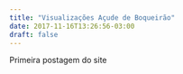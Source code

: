 ```yaml
---
title: "Visualizações Açude de Boqueirão"
date: 2017-11-16T13:26:56-03:00
draft: false
---
```


Primeira postagem do site 
 <!--more-->

<div id="vis" width=300></div>

<script src="https://cdnjs.cloudflare.com/ajax/libs/vega/3.0.7/vega.js"></script>
<script src="https://cdnjs.cloudflare.com/ajax/libs/vega-lite/2.0.1/vega-lite.js"></script>
<script src="https://cdnjs.cloudflare.com/ajax/libs/vega-embed/3.0.0-rc7/vega-embed.js"></script>
<script>
    const spec = {
    "title": "Volume do Açude de Boqueirão ao Longo dos Anos",
  "$schema": "https://vega.github.io/schema/vega-lite/v2.json",
  "data": {
    "url": "https://api.insa.gov.br/reservatorios/12172/monitoramento",
    "format": {
      "type": "json",
      "property": "volumes",
      "parse" : {"DataInformacao": "utc:'%d/%m/%Y'"}
    }
  },
   "width": 600,
   "height": 230,
   "mark": {
    "type": "bar",
    "interpolate": "monotone"
  },
  "encoding": {
    "x": {
      "timeUnit": "month",
      "field": "DataInformacao",
      "type": "temporal",
      "axis": {
        "title": "Ano"
      }
    },
    "y": {
      "aggregate": "average",
      "field": "VolumePercentual",
      "type": "quantitative",
      "axis": {
        "title": "Volume (%)"
      }
    },
    "color": {"value": "red"}
  }
};
  	vegaEmbed('#vis', spec).catch(console.warn);
</script>

